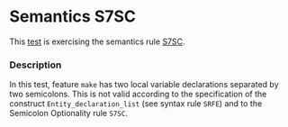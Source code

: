 # Semantics S7SC

This [test](.) is exercising the semantics rule [S7SC](../Readme.md).

### Description

In this test, feature `make` has two local variable declarations separated by two semicolons. This is not valid according to the specification of the construct `Entity_declaration_list` (see syntax rule `SRFE`) and to the Semicolon Optionality rule `S7SC`.
